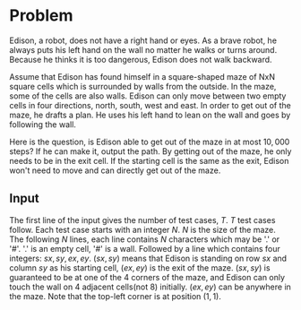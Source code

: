 # Problem

Edison, a robot, does not have a right hand or eyes. As a brave robot, he always puts his left hand on the wall no matter he walks or turns around. Because he thinks it is too dangerous, Edison does not walk backward.

Assume that Edison has found himself in a square-shaped maze of NxN square cells which is surrounded by walls from the outside. In the maze, some of the cells are also walls. Edison can only move between two empty cells in four directions, north, south, west and east. In order to get out of the maze, he drafts a plan. He uses his left hand to lean on the wall and goes by following the wall.

Here is the question, is Edison able to get out of the maze in at most $10,000$ steps? If he can make it, output the path. By getting out of the maze, he only needs to be in the exit cell. If the starting cell is the same as the exit, Edison won't need to move and can directly get out of the maze.

## Input

The first line of the input gives the number of test cases, $T$. $T$ test cases follow. Each test case starts with an integer $N$. $N$ is the size of the maze. The following $N$ lines, each line contains $N$ characters which may be '.' or '#'. '.' is an empty cell, '#' is a wall. Followed by a line which contains four integers: $sx, sy, ex, ey$. $(sx, sy)$ means that Edison is standing on row $sx$ and column $sy$ as his starting cell, $(ex, ey)$ is the exit of the maze. $(sx, sy)$ is guaranteed to be at one of the 4 corners of the maze, and Edison can only touch the wall on 4 adjacent cells(not 8) initially. $(ex, ey)$ can be anywhere in the maze. Note that the top-left corner is at position $(1,1)$.
